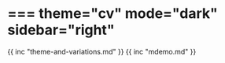 ===
theme="cv"
mode="dark"
sidebar="right"
===
{{ inc "theme-and-variations.md" }}
{{ inc "mdemo.md" }}
